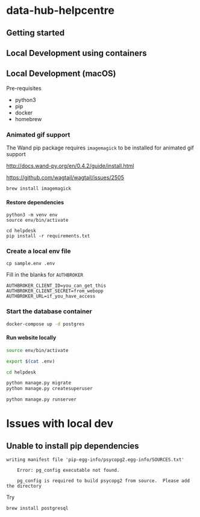 # data-hub-helpcentre

## Getting started

## Local Development using containers

## Local Development (macOS)

Pre-requisites
- python3
- pip
- docker
- homebrew

### Animated gif support

The Wand pip package requires `imagemagick` to be installed for animated gif support

http://docs.wand-py.org/en/0.4.2/guide/install.html

https://github.com/wagtail/wagtail/issues/2505

```bash
brew install imagemagick
```

#### Restore dependencies

```
python3 -m venv env
source env/bin/activate

cd helpdesk
pip install -r requirements.txt
```

### Create a local env file

```
cp sample.env .env
```

Fill in the blanks for `AUTHBROKER`

```
AUTHBROKER_CLIENT_ID=you_can_get_this
AUTHBROKER_CLIENT_SECRET=from_webopp
AUTHBROKER_URL=if_you_have_access
```

### Start the database container


```bash
docker-compose up -d postgres
```

#### Run website locally

```bash
source env/bin/activate

export $(cat .env)

cd helpdesk

python manage.py migrate
python manage.py createsuperuser

python manage.py runserver
```



# Issues with local dev

## Unable to install pip dependencies

```
writing manifest file 'pip-egg-info/psycopg2.egg-info/SOURCES.txt'

    Error: pg_config executable not found.

    pg_config is required to build psycopg2 from source.  Please add the directory
```

Try 

    brew install postgresql


